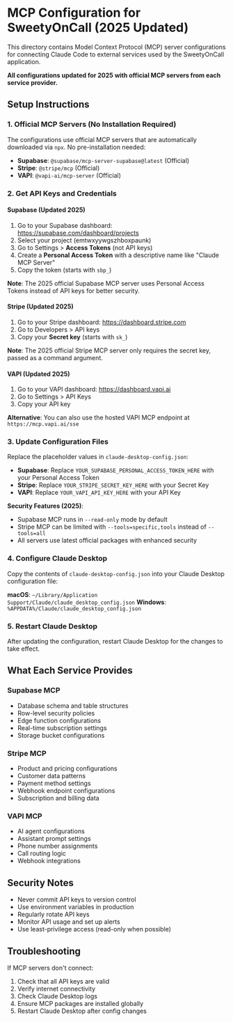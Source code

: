 # MCP Configuration for SweetyOnCall (2025 Updated)

This directory contains Model Context Protocol (MCP) server configurations for connecting Claude Code to external services used by the SweetyOnCall application.

**All configurations updated for 2025 with official MCP servers from each service provider.**

## Setup Instructions

### 1. Official MCP Servers (No Installation Required)

The configurations use official MCP servers that are automatically downloaded via `npx`. No pre-installation needed:

- **Supabase**: `@supabase/mcp-server-supabase@latest` (Official)
- **Stripe**: `@stripe/mcp` (Official) 
- **VAPI**: `@vapi-ai/mcp-server` (Official)

### 2. Get API Keys and Credentials

#### Supabase (Updated 2025)
1. Go to your Supabase dashboard: https://supabase.com/dashboard/projects
2. Select your project (emtwxyywgszhboxpaunk)
3. Go to Settings > **Access Tokens** (not API keys)
4. Create a **Personal Access Token** with a descriptive name like "Claude MCP Server"
5. Copy the token (starts with `sbp_`)

**Note**: The 2025 official Supabase MCP server uses Personal Access Tokens instead of API keys for better security.

#### Stripe (Updated 2025)
1. Go to your Stripe dashboard: https://dashboard.stripe.com
2. Go to Developers > API keys
3. Copy your **Secret key** (starts with `sk_`)

**Note**: The 2025 official Stripe MCP server only requires the secret key, passed as a command argument.

#### VAPI (Updated 2025)
1. Go to your VAPI dashboard: https://dashboard.vapi.ai
2. Go to Settings > API Keys
3. Copy your API key

**Alternative**: You can also use the hosted VAPI MCP endpoint at `https://mcp.vapi.ai/sse`

### 3. Update Configuration Files

Replace the placeholder values in `claude-desktop-config.json`:

- **Supabase**: Replace `YOUR_SUPABASE_PERSONAL_ACCESS_TOKEN_HERE` with your Personal Access Token
- **Stripe**: Replace `YOUR_STRIPE_SECRET_KEY_HERE` with your Secret Key  
- **VAPI**: Replace `YOUR_VAPI_API_KEY_HERE` with your API Key

**Security Features (2025)**:
- Supabase MCP runs in `--read-only` mode by default
- Stripe MCP can be limited with `--tools=specific,tools` instead of `--tools=all`
- All servers use latest official packages with enhanced security

### 4. Configure Claude Desktop

Copy the contents of `claude-desktop-config.json` into your Claude Desktop configuration file:

**macOS**: `~/Library/Application Support/Claude/claude_desktop_config.json`
**Windows**: `%APPDATA%/Claude/claude_desktop_config.json`

### 5. Restart Claude Desktop

After updating the configuration, restart Claude Desktop for the changes to take effect.

## What Each Service Provides

### Supabase MCP
- Database schema and table structures
- Row-level security policies
- Edge function configurations
- Real-time subscription settings
- Storage bucket configurations

### Stripe MCP  
- Product and pricing configurations
- Customer data patterns
- Payment method settings
- Webhook endpoint configurations
- Subscription and billing data

### VAPI MCP
- AI agent configurations
- Assistant prompt settings
- Phone number assignments
- Call routing logic
- Webhook integrations

## Security Notes

- Never commit API keys to version control
- Use environment variables in production
- Regularly rotate API keys
- Monitor API usage and set up alerts
- Use least-privilege access (read-only when possible)

## Troubleshooting

If MCP servers don't connect:

1. Check that all API keys are valid
2. Verify internet connectivity
3. Check Claude Desktop logs
4. Ensure MCP packages are installed globally
5. Restart Claude Desktop after config changes